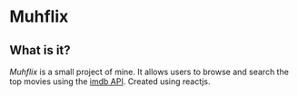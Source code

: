 # Muhflix

## What is it?

*Muhflix* is a small project of mine. It allows users to browse and search the top movies using the [imdb API](https://imdb-api.com/api). Created using reactjs.
